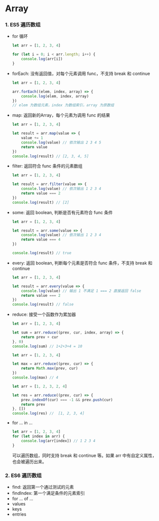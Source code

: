 # Array

### 1. ES5 遍历数组

- for 循环

  ```js
  let arr = [1, 2, 3, 4]
  
  for (let i = 0; i < arr.length; i++) {
      console.log(arr[i])
  }
  ```

- forEach: 没有返回值，对每个元素调用 func，不支持 break 和 continue

  ```js
  let arr = [1, 2, 3, 4]
  
  arr.forEach((elem, index, array) => {
      console.log(elem, index, array)
  })
  // elem 为数组元素，index 为数组索引，array 为原数组
  ```

- map: 返回新的Array，每个元素为调用 func 的结果

  ```js
  let arr = [1, 2, 3, 4]
  
  let result = arr.map(value => {
      value += 1
      console.log(value) // 依次输出 2 3 4 5
      return value
  })
  console.log(result) // [2, 3, 4, 5]
  ```

- filter: 返回符合 func 条件的元素数组

  ```js
  let arr = [1, 2, 3, 4]
  
  let result = arr.filter(value => {
      console.log(value) // 依次输出 1 2 3 4 
      return value === 2
  })
  console.log(result) // [2]
  ```

- some: 返回 boolean, 判断是否有元素符合 func 条件

  ```js
  let arr = [1, 2, 3, 4]
  
  let result = arr.some(value => {
      console.log(value) // 依次输出 1 2 3 4
      return value === 4
  })
  
  console.log(result) // true
  ```

- every: 返回 boolean, 判断每个元素是否符合 func 条件，不支持 break 和 continue

  ```js
  let arr = [1, 2, 3, 4]
  
  let result = arr.every(value => {
      console.log(value) // 输出 1 不满足 1 === 2 直接返回 false
      return value === 2
  })
  console.log(result) // false
  ```

- reduce: 接受一个函数作为累加器

  ```js
  let arr = [1, 2, 3, 4]
  
  let sum = arr.reduce((prev, cur, index, array) => {
      return prev + cur
  }, 0)
  console.log(sum) // 1+2+3+4 = 10
  ```

  ```js
  let arr = [1, 2, 3, 4]
  
  let max = arr.reduce((prev, cur) => {
      return Math.max(prev, cur)
  })
  console.log(max) // 4
  ```

  ```js
  let arr = [1, 2, 3, 2, 4]
  
  let res = arr.reduce((prev, cur) => {
      prev.indexOf(cur) === -1 && prev.push(cur)
      return prev
  }, [])
  console.log(res) //  [1, 2, 3, 4]
  ```

- for ... in ...

  ```js
  let arr = [1, 2, 3, 4]
  for (let index in arr) {
      console.log(arr[index]) // 1 2 3 4
  }
  ```

  可以遍历数组，同时支持 break 和 continue 等。如果 arr 中有自定义属性，也会被遍历出来。

### 2. ES6 遍历数组

- find: 返回第一个通过测试的元素
- findIndex: 第一个满足条件的元素索引
- for ... of ...
- values
- keys
- entries